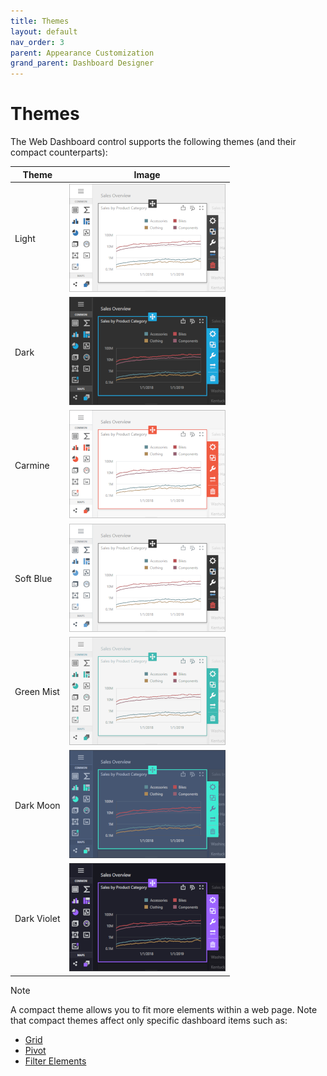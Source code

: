 ```yaml
---
title: Themes
layout: default
nav_order: 3
parent: Appearance Customization
grand_parent: Dashboard Designer
---
```

# Themes

The Web Dashboard control supports the following themes (and their compact counterparts): 

| Theme  | Image |
|---|---|
|Light | ![Light Theme](/assets/images/dashboards/lighttheme24998.png) |
|Dark | ![Dark Theme](/assets/images/dashboards/darktheme24999.png) |
|Carmine | ![Carmine Theme](/assets/images/dashboards/carmine-theme.png) |
|Soft Blue | ![Soft Blue Theme](/assets/images/dashboards/soft-blue-theme.png) |
|Green Mist | ![Green Mist Theme](/assets/images/dashboards/green-mist-theme.png) |
|Dark Moon | ![Dark Moon Theme](/assets/images/dashboards/dark-moon-theme.png) |
|Dark Violet | ![Dark Violet Theme](/assets/images/dashboards/dark-violet-theme.png) |

> [!Note]
> A compact theme allows you to fit more elements within a web page. Note that compact themes affect only specific dashboard items such as:
>
> * [Grid](../../web-dashboard-viewer-mode/dashboard-items/grid.md)
> * [Pivot](../../web-dashboard-viewer-mode\dashboard-items\pivot.md)
> * [Filter Elements](../../\web-dashboard-viewer-mode\dashboard-items\filter-elements.md)
